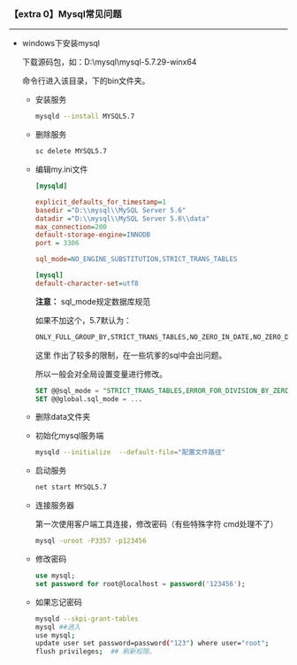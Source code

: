 ### 【extra 0】Mysql常见问题

---------------

- windows下安装mysql

  下载源码包，如：D:\mysql\mysql-5.7.29-winx64

  命令行进入该目录，下的bin文件夹。

  - 安装服务

    ```bash
    mysqld --install MYSQL5.7
    ```

  - 删除服务

    ```bash
    sc delete MYSQL5.7
    ```

  - 编辑my.ini文件

    ```ini
    [mysqld]
    
    explicit_defaults_for_timestamp=1
    basedir ="D:\\mysql\\MySQL Server 5.6"
    datadir ="D:\\mysql\\MySQL Server 5.6\\data"
    max_connection=200
    default-storage-engine=INNODB
    port = 3306
    
    sql_mode=NO_ENGINE_SUBSTITUTION,STRICT_TRANS_TABLES 
    
    [mysql]
    default-character-set=utf8
    ```

    **注意：** sql_mode规定数据库规范

    如果不加这个，5.7默认为：

    ```sql
    ONLY_FULL_GROUP_BY,STRICT_TRANS_TABLES,NO_ZERO_IN_DATE,NO_ZERO_DATE,ERROR_FOR_DIVISION_BY_ZERO,NO_AUTO_CREATE_USER,NO_ENGINE_SUBSTITUTION
    ```

    这里  作出了较多的限制，在一些坑爹的sql中会出问题。

    所以一般会对全局设置变量进行修改。

    ```sql
    SET @@sql_mode = "STRICT_TRANS_TABLES,ERROR_FOR_DIVISION_BY_ZERO,NO_AUTO_CREATE_USER,NO_ENGINE_SUBSTITUTION"
    SET @@global.sql_mode = ...
    ```

  - 删除data文件夹

  - 初始化mysql服务端

    ```bash
    mysqld --initialize  --default-file="配置文件路径"
    ```

  - 启动服务

    ```bash
    net start MYSQL5.7
    ```

  - 连接服务器

    第一次使用客户端工具连接，修改密码（有些特殊字符 cmd处理不了）

    ```bash
    mysql -uroot -P3357 -p123456
    ```

  - 修改密码

    ```sql
    use mysql;
    set password for root@localhost = password('123456');
    ```

  - 如果忘记密码

    ```bash
    mysqld --skpi-grant-tables
    mysql ##进入
    use mysql;
    update user set password=password("123") where user="root";
    flush privileges;  ## 刷新权限。
    ```

    